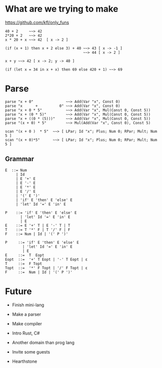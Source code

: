 What are we trying to make
==========================

https://github.com/kfl/only_funs

```
40 + 2     ~~> 42
2*20 + 2   ~~> 42
x * 20 + x ~~> 42  [ x -> 2 ]

(if (x + 1) then x + 2 else 3) + 40 ~~> 43 [ x -> -1 ]
                                    ~~> 44 [ x -> 2 ]

x + y ~~> 42 [ x -> 2; y -> 40 ]

(if (let x = 34 in x + x) then 69 else 420 + 1) ~~> 69
```

Parse
=====

```
parse "x + 0"               ~~> Add(Var "x", Const 0)
parse "x      +          0" ~~> Add(Var "x", Const 0)
parse "x + 0 * 5"           ~~> Add(Var "x", Mul(Const 0, Const 5))
parse "x + (0 * 5)"         ~~> Add(Var "x", Mul(Const 0, Const 5))
parse "x + ((0 * (5)))"     ~~> Add(Var "x", Mul(Const 0, Const 5))
parse "(x + 0) * 5"         ~~> Mul(Add(Var "x", Const 0), Const 5)

scan "(x + 0 )  * 5"  ~~> [ LPar; Id "x"; Plus; Num 0; RPar; Mult; Num 5 ]
scan "(x + 0)*5"      ~~> [ LPar; Id "x"; Plus; Num 0; RPar; Mult; Num 5 ]

```

Grammar
-------

```
E  ::= Num
     | Id
     | E '+' E
     | E '-' E
     | E '*' E
     | E '/' E
     | '(' E ')'
     | 'if' E 'then' E 'else' E
     | 'let' Id '=' E 'in' E
```

```
P    ::= 'if' E 'then' E 'else' E
       | 'let' Id '=' E 'in' E
       | E
E    ::= E '+' T | E '-' T | T
T    ::= T '*' F | T '/' F | F
F    ::= Num | Id | '(' P ')'
```

```
P     ::= 'if' E 'then' E 'else' E
        | 'let' Id '=' E 'in' E
        | E
E     ::=  T  Eopt
Eopt  ::=  '+' T Eopt | '-' T Eopt | ε
T     ::=  F Topt
Topt  ::=  '*' F Topt | '/' F Topt | ε
F     ::=  Num | Id | '(' P ')'
```


Future
======

* Finish mini-lang
* Make a parser
* Make compiler
* Intro Rust, C#
* Another domain than prog lang

* Invite some guests
* Hearthstone
